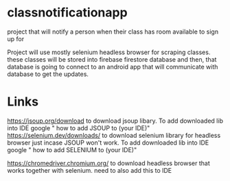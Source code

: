 # classnotificationapp
project that will notify a person when their class has room available to sign up for

Project will use mostly selenium headless browser for scraping classes. these classes will be stored into firebase firestore database and then, that database is going to connect to an android app that will communicate with database to get the updates.

# Links
https://jsoup.org/download to download jsoup libary. To add downloaded lib into IDE google " how to add JSOUP to (your IDE)"
https://selenium.dev/downloads/ to download selenium library for headless browser just incase JSOUP won't work. To add downloaded lib into IDE google " how to add SELENIUM to (your IDE)"

https://chromedriver.chromium.org/ to download headless browser that works together with selenium. need to also add this to IDE
